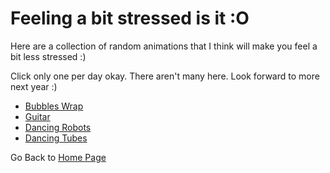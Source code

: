 # Feeling a bit stressed is it :O  

Here are a collection of random animations that I think will make you feel a bit less stressed :) 

Click only one per day okay. There aren't many here. Look forward to more next year :)
- [Bubbles Wrap](https://steffinrayen.github.io/fuzzy-happiness/2018-treat/openWhen/stressed/bubbleWrap.html)
- [Guitar](https://steffinrayen.github.io/fuzzy-happiness/2018-treat/openWhen/stressed/guitar.html)
- [Dancing Robots](https://steffinrayen.github.io/fuzzy-happiness/2018-treat/openWhen/stressed/harmony.html)
- [Dancing Tubes](https://steffinrayen.github.io/fuzzy-happiness/2018-treat/openWhen/stressed/tubeDudes.html)

Go Back to [Home Page](https://steffinrayen.github.io/fuzzy-happiness/)